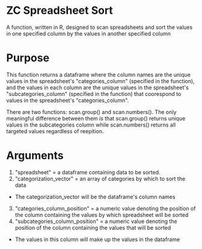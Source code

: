# ZC Spreadsheet Sort
A function, written in R, designed to scan spreadsheets and sort the values in one specified column by the values in another specified column

# Purpose
This function returns a dataframe where the column names are the unique values in the spreadsheet's "categories_column" (specified in the function), and the values in each column are the unique values in the spreadsheet's "subcategories_column" (specified in the function) that coorespond to values in the spreadsheet's "categories_column". 

There are two functions: scan.group() and scan.numbers(). The only meaningful difference between them is that scan.group() returns unique values in the subcategories column while scan.numbers() returns all targeted values regardless of reepition. 

# Arguments
 1. "spreadsheet" = a dataframe containing data to be sorted. 
 2. "categorization_vector" = an array of categories by which to sort the data
  - The categorization_vector will be the dataframe's column names 
 3. "categories_column_position" = a numeric value denoting the position of the column containing the values
   by which spreadsheet will be sorted
  4. "subcategories_column_position" = a numeric value denoting the position of the column containing the values
   that will be sorted 
   - The values in this column will make up the values in the dataframe 
